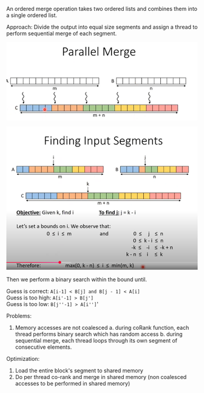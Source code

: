 An ordered merge operation takes two ordered lists and combines them into a single ordered list.

Approach: Divide the output into equal size segments and assign a thread to perform sequential merge of each segment.

![alt text](pmerge.png)

![alt text](isegments.png)

Then we perform a binary search within the bound until.

Guess is correct: `A[i-1] < B[j] and B[j - 1] < A[i]` <br>
Guess is too high: `A[i'-1] > B[j']` <br>
Guess is too low: `B[j''-1] > A[i'']`' <br>

Problems:
1. Memory accesses are not coalesced
a. during coRank function, each thread performs binary search which has random access
b. during sequential merge, each thread loops through its own segment of consecutive elements.

Optimization:
1. Load the entire block's segment to shared memory
2. Do per thread co-rank and merge in shared memory (non coalesced accesses to be performed in shared memory)